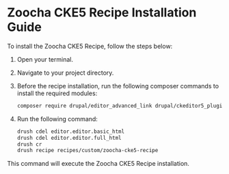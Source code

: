 # Zoocha CKE5 Recipe Installation Guide

To install the Zoocha CKE5 Recipe, follow the steps below:

1. Open your terminal.
2. Navigate to your project directory. 
3. Before the recipe installation, run the following composer commands to install the required modules:

    ```sh
    composer require drupal/editor_advanced_link drupal/ckeditor5_plugin_pack
    ```
4. Run the following command:

    ```sh
    drush cdel editor.editor.basic_html
    drush cdel editor.editor.full_html
    drush cr
    drush recipe recipes/custom/zoocha-cke5-recipe
    ```

This command will execute the Zoocha CKE5 Recipe installation.
